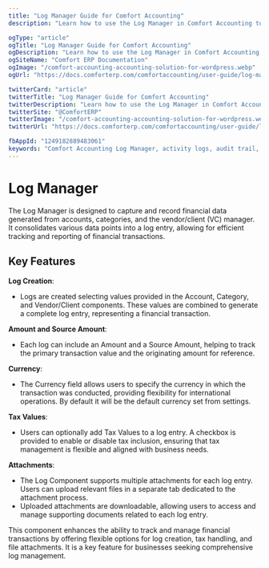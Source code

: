 ```yaml
---
title: "Log Manager Guide for Comfort Accounting"
description: "Learn how to use the Log Manager in Comfort Accounting to track user activities, monitor transaction changes, and maintain complete audit trails for financial compliance and security."

ogType: "article"
ogTitle: "Log Manager Guide for Comfort Accounting"
ogDescription: "Learn how to use the Log Manager in Comfort Accounting to track user activities, monitor transaction changes, and maintain complete audit trails for financial compliance and security."
ogSiteName: "Comfort ERP Documentation"
ogImage: "/comfort-accounting-accounting-solution-for-wordpress.webp"
ogUrl: "https://docs.comforterp.com/comfortaccounting/user-guide/log-manager"

twitterCard: "article"
twitterTitle: "Log Manager Guide for Comfort Accounting"
twitterDescription: "Learn how to use the Log Manager in Comfort Accounting to track user activities, monitor transaction changes, and maintain complete audit trails for financial compliance and security."
twitterSite: "@ComfortERP"
twitterImage: "/comfort-accounting-accounting-solution-for-wordpress.webp"
twitterUrl: "https://docs.comforterp.com/comfortaccounting/user-guide/log-manager"

fbAppId: "1249182889483061"
keywords: "Comfort Accounting Log Manager, activity logs, audit trail, transaction logs, system logs, user activity tracking, audit reports, financial audit, change history, log monitoring"
---
```


# Log Manager

The Log Manager is designed to capture and record financial data generated from accounts, categories, and the vendor/client (VC) manager. It consolidates various data points into a log entry, allowing for efficient tracking and reporting of financial transactions.

## Key Features ##

**Log Creation**:
+ Logs are created selecting values provided in the Account, Category, and Vendor/Client components. These values are combined to generate a complete log entry, representing a financial transaction.

**Amount and Source Amount**:
+ Each log can include an Amount and a Source Amount, helping to track the primary transaction value and the originating amount for reference.

**Currency**:
+ The Currency field allows users to specify the currency in which the transaction was conducted, providing flexibility for international operations. By default it will be the default currency set from settings.

**Tax Values**:
+ Users can optionally add Tax Values to a log entry. A checkbox is provided to enable or disable tax inclusion, ensuring that tax management is flexible and aligned with business needs.

**Attachments**:
+ The Log Component supports multiple attachments for each log entry. Users can upload relevant files in a separate tab dedicated to the attachment process.
+ Uploaded attachments are downloadable, allowing users to access and manage supporting documents related to each log entry.

This component enhances the ability to track and manage financial transactions by offering flexible options for log creation, tax handling, and file attachments. It is a key feature for businesses seeking comprehensive log management.



